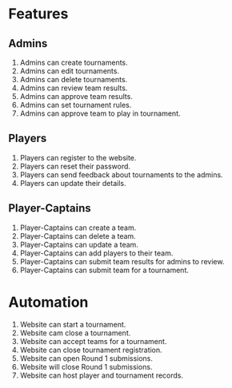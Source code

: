 # Features

## Admins
1. Admins can create tournaments.
2. Admins can edit tournaments.
3. Admins can delete tournaments.
4. Admins can review team results.
5. Admins can approve team results.
6. Admins can set tournament rules.
7. Admins can approve team to play in tournament.

## Players
1. Players can register to the website.
2. Players can reset their password.
3. Players can send feedback about tournaments to the admins.
4. Players can update their details.

## Player-Captains
1. Player-Captains can create a team.
2. Player-Captains can delete a team.
3. Player-Captains can update a team.
4. Player-Captains can add players to their team.
5. Player-Captains can submit team results for admins to review.
6. Player-Captains can submit team for a tournament.

# Automation
1. Website can start a tournament.
2. Website cam close a tournament.
3. Website can accept teams for a tournament.
4. Website can close tournament registration.
5. Website can open Round 1 submissions.
6. Website will close Round 1 submissions.
7. Website can host player and tournament records.
